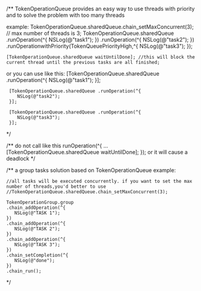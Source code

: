/**
TokenOperationQueue provides an easy way to use threads with priority and to solve the problem with too many threads

example:
    TokenOperationQueue.sharedQueue.chain_setMaxConcurrent(3); // max number of threads is 3;
    TokenOperationQueue.sharedQueue
    .runOperation(^{
        NSLog(@"task1");
    })
    .runOperation(^{
        NSLog(@"task2");
    })
    .runOperationwithPriority(TokenQueuePriorityHigh,^{
        NSLog(@"task3");
    });
 
    [TokenOperationQueue.sharedQueue waitUntilDone]; //this will block the current thread until the previous tasks are all finished;
 
 or you can use like this:
     [TokenOperationQueue.sharedQueue .runOperation(^{
         NSLog(@"task1");
     }];
 
     [TokenOperationQueue.sharedQueue .runOperation(^{
        NSLog(@"task2");
     }];
 
     [TokenOperationQueue.sharedQueue .runOperation(^{
        NSLog(@"task3");
     }];
 
 */

/**
do not call like this
    runOperation(^{
           ...
        [TokenOperationQueue.sharedQueue waitUntilDone];
    });
or it will cause a deadlock
*/

/**
a group tasks solution based on TokenOperationQueue
example:

    //all tasks will be executed concurrently. if you want to set the max number of threads,you'd better to use
    //TokenOperationQueue.sharedQueue.chain_setMaxConcurrent(3);

    TokenOperationGroup.group
    .chain_addOperation(^{
       NSLog(@"TASK 1");
    })
    .chain_addOperation(^{
       NSLog(@"TASK 2");
    })
    .chain_addOperation(^{
       NSLog(@"TASK 3");
    })
    .chain_setCompletion(^{
       NSLog(@"done");
    })
    .chain_run();
*/

